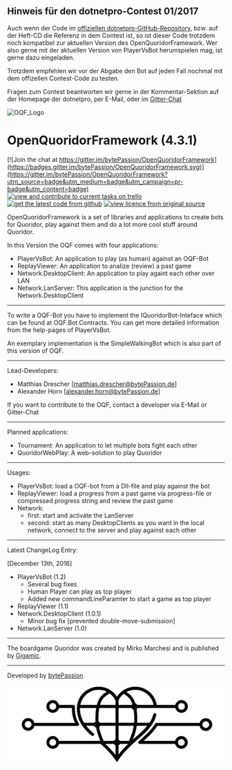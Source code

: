 ## Hinweis für den dotnetpro-Contest 01/2017

Auch wenn der Code im [offiziellen dotnetpro-GitHub-Repository](https://github.com/dotnetpro/contest012017), bzw. auf der Heft-CD die Referenz in dem Contest ist, so ist dieser Code trotzdem noch kompatibel zur aktuellen Version des OpenQuoridorFramework.
Wer also gerne mit der aktuellen Version von PlayerVsBot herumspielen mag, ist gerne dazu eingeladen. 

Trotzdem empfehlen wir vor der Abgabe den Bot auf jeden Fall nochmal mit dem offizellen Contest-Code zu testen.

Fragen zum Contest beantworten wir gerne in der Kommentar-Sektion auf der Homepage der dotnetpro, per E-Mail, oder im [Gitter-Chat](https://gitter.im/bytePassion/OpenQuoridorFramework?utm_source=badge&utm_medium=badge&utm_campaign=pr-badge&utm_content=badge)

![OQF_Logo](/OpenQuoridorFramework/quoridor_logo.ico)

# OpenQuoridorFramework (4.3.1)

[![Join the chat at https://gitter.im/bytePassion/OpenQuoridorFramework](https://badges.gitter.im/bytePassion/OpenQuoridorFramework.svg)](https://gitter.im/bytePassion/OpenQuoridorFramework?utm_source=badge&utm_medium=badge&utm_campaign=pr-badge&utm_content=badge)
[![view and contribute to current tasks on trello](https://img.shields.io/badge/tasks-on%20trello-blue.svg)](https://trello.com/b/X9gnlWEl/openquoridorframework)
[![get the latest code from github](https://img.shields.io/badge/code-on%20github-lightgrey.svg)](https://github.com/bytePassion/OpenQuoridorFramework.git)
[![view licence from original source](https://img.shields.io/badge/licence-Apache%202.0-orange.svg)](http://www.apache.org/licenses/LICENSE-2.0)

OpenQuoridorFramework is a set of libraries and applications to create bots for Quoridor, play against them and do a lot more cool stuff around Quoridor.

In this Version the OQF comes with four applications:
- PlayerVsBot:  An application to play (as human) against an OQF-Bot
- ReplayViewer: An application to analize (review) a past game
- Network.DesktopClient: An application to play againt each other over LAN
- Network.LanServer: This application is the junction for the Network.DesktopClient

---

To write a OQF-Bot you have to implement the IQuoridorBot-Inteface which can be found at OQF.Bot.Contracts. You can get more detailed information from the help-pages of PlayerVsBot.

An exemplary implementation is the SimpleWalkingBot which is also part of this version of OQF.

---

Lead-Developers:
- Matthias Drescher [[matthias.drescher@bytePassion.de](matthias.drescher@bytePassion.de)]
- Alexander Horn [[alexander.horn@bytePassion.de](alexander.horn@bytePassion.de)]

If you want to contribute to the OQF, contact a developer via E-Mail or Gitter-Chat

---

Planned applications:
- Tournament: An application to let multiple bots  fight each other
- QuoridorWebPlay: A web-solution to play Quoridor

---

Usages:
- PlayerVsBot: load a OQF-bot from a Dll-file and play against the bot
- ReplayViewer: load a progress from a past game via progress-file or compressed progress string and review the past game 
- Network:
   - first: start and activate the LanServer
   - second: start as many DesktopClients as you want in the local network, connect to the server and play against each other

---

Latest ChangeLog Entry:

[December 13th, 2016]
- PlayerVsBot (1.2)
  - Several bug fixes
  - Human Player can play as top player
  - Added new commandLineParamter to start a game as top player 
- ReplayViewer (1.1)
- Network.DesktopClient (1.0.1)
  - Minor bug fix [prevented double-move-submission]
- Network.LanServer (1.0)    

---

The boardgame Quoridor was created by Mirko Marchesi and is published by [Gigamic](http://en.gigamic.com/).

---

Developed by [bytePassion](http://www.bytePassion.de)

![bytePassion_Logo](/OpenQuoridorFramework/OQF.Resources/Images/bytePassionLogo.png)